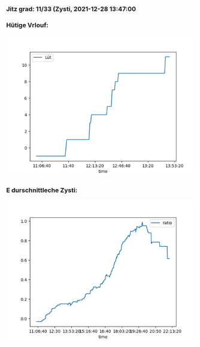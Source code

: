 ### Jitz grad: 11/33 (Zysti, 2021-12-28 13:47:00

### Hütige Vrlouf:
![Graph](Today.png)

### E durschnittleche Zysti:
![Graph](Zysti.png)